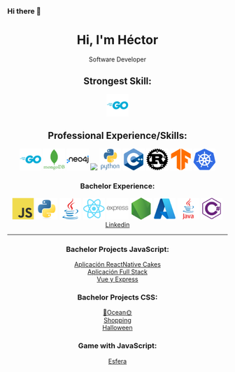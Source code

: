 ### Hi there 👋
<div id=header align="center">
    <h1>Hi, I'm Héctor</h1>
    <p>Software Developer</p>
</div>
<div id=skills align="center">
    <h2>Strongest Skill:</h3>
    <img width="50px" src="https://github.com/devicons/devicon/blob/master/icons/go/go-original-wordmark.svg"/>
    <h2>Professional Experience/Skills:</h3>
    <img width="50px" src="https://github.com/devicons/devicon/blob/master/icons/go/go-original-wordmark.svg"/>
    <img width="50px" src="https://github.com/devicons/devicon/blob/master/icons/mongodb/mongodb-plain-wordmark.svg"/>
    <img width="50px" src="https://github.com/devicons/devicon/blob/master/icons/neo4j/neo4j-original-wordmark.svg"/>
    <img width="50px" src="https://icon.icepanel.io/AWS/svg/Database/Neptune.svg"/>
    <img width="50px" src="https://github.com/devicons/devicon/blob/master/icons/python/python-original-wordmark.svg"/>
    <img width="50px" src="https://github.com/devicons/devicon/blob/master/icons/cplusplus/cplusplus-original.svg"/>
    <img width="50px" src="https://github.com/devicons/devicon/blob/master/icons/rust/rust-original.svg"/>
    <img width="50px" src="https://github.com/devicons/devicon/blob/master/icons/tensorflow/tensorflow-original.svg"/>
    <img width="50px" src="https://github.com/devicons/devicon/blob/master/icons/kubernetes/kubernetes-original.svg"/>
    <h3>Bachelor Experience:</h3>
    <img width="50px" src="https://github.com/devicons/devicon/blob/master/icons/javascript/javascript-original.svg"/>
    <img width="50px" src="https://github.com/devicons/devicon/blob/master/icons/python/python-original.svg"/>
    <img width="50px" src="https://github.com/devicons/devicon/blob/master/icons/java/java-original.svg"/>
    <img width="50px" src="https://github.com/devicons/devicon/blob/master/icons/react/react-original.svg"/>
    <img width="50px" src="https://github.com/devicons/devicon/blob/master/icons/express/express-original-wordmark.svg"/>
    <img width="50px" src="https://github.com/devicons/devicon/blob/master/icons/nodejs/nodejs-original.svg"/>
    <img width="50px" src="https://github.com/devicons/devicon/blob/master/icons/azure/azure-original.svg"/>
    <img width="50px" src="https://github.com/devicons/devicon/blob/master/icons/java/java-original-wordmark.svg"/>
    <img width="50px" src="https://github.com/devicons/devicon/blob/master/icons/csharp/csharp-line.svg"/>
</div>
<div align="center">
    <div>
        <a href="https://www.linkedin.com/in/hector-bustos-sanchez-lsca/">Linkedin</a>
    </div>
</div>
<hr/>
<div align="center">
    <h3>Bachelor Projects JavaScript:</h3>
    <a href="https://github.com/HectorBusSan/Cake">Aplicación ReactNative Cakes</a><br/>
    <a href="https://github.com/HectorBusSan/FullJavascript">Aplicación Full Stack</a><br/>
    <a href="https://github.com/HectorBusSan/Client-LaunchX.git">Vue y Express</a><br/>
</div>
<div align="center">
    <h3>Bachelor Projects CSS:</h3>
    <a href="https://hectorbussan.github.io/OceanParadise/">🌙Ocean🌞</a><br/>
    <a href="https://hectorbussan.github.io/Clothing/">Shopping</a><br/>
    <a href="https://hectorbussan.github.io/Halloween/">Halloween</a><br/>
</div>
<div align="center">
    <h3>Game with JavaScript:</h3>
    <a href="https://hectorbussan.github.io/LanzarEsfera/">Esfera</a><br/>
</div>

